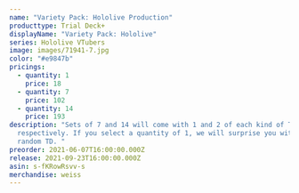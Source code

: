 ```yaml
---
name: "Variety Pack: Hololive Production"
producttype: Trial Deck+
displayName: "Variety Pack: Hololive"
series: Hololive VTubers
image: images/71941-7.jpg
color: "#e9847b"
pricings:
  - quantity: 1
    price: 18
  - quantity: 7
    price: 102
  - quantity: 14
    price: 193
description: "Sets of 7 and 14 will come with 1 and 2 of each kind of TD+,
  respectively. If you select a quantity of 1, we will surprise you with a
  random TD. "
preorder: 2021-06-07T16:00:00.000Z
release: 2021-09-23T16:00:00.000Z
asin: s-fKRowRsvv-s
merchandise: weiss
---
```

